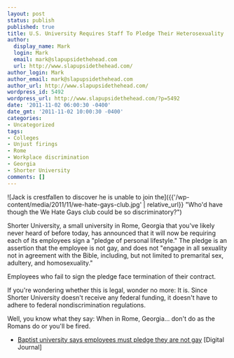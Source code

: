 ```yaml
---
layout: post
status: publish
published: true
title: U.S. University Requires Staff To Pledge Their Heterosexuality
author:
  display_name: Mark
  login: Mark
  email: mark@slapupsidethehead.com
  url: http://www.slapupsidethehead.com/
author_login: Mark
author_email: mark@slapupsidethehead.com
author_url: http://www.slapupsidethehead.com/
wordpress_id: 5492
wordpress_url: http://www.slapupsidethehead.com/?p=5492
date: '2011-11-02 06:00:30 -0400'
date_gmt: '2011-11-02 10:00:30 -0400'
categories:
- Uncategorized
tags:
- Colleges
- Unjust firings
- Rome
- Workplace discrimination
- Georgia
- Shorter University
comments: []
---
```

![Jack is crestfallen to discover he is unable to join the]({{'/wp-content/media/2011/11/we-hate-gays-club.jpg' | relative_url}} "Who'd have though the We Hate Gays club could be so discriminatory?")

Shorter University, a small university in Rome, Georgia that you've likely never heard of before today, has announced that it will now be requiring each of its employees sign a "pledge of personal lifestyle." The pledge is an assertion that the employee is not gay, and does not "engage in all sexuality not in agreement with the Bible, including, but not limited to premarital sex, adultery, and homosexuality."

Employees who fail to sign the pledge face termination of their contract.

If you're wondering whether this is legal, wonder no more: It is. Since Shorter University doesn't receive any federal funding, it doesn't have to adhere to federal nondiscrimination regulations.

Well, you know what they say: When in Rome, Georgia... don't do as the Romans do or you'll be fired.

- [Baptist university says employees must pledge they are not gay](http://www.digitaljournal.com/article/313650) [Digital Journal]
